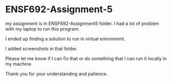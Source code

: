 # ENSF692-Assignment-5

my assignment is in ENSF692-Assignment5 folder. I had a lot of problem with my laptop to run this program.

I ended up finding a solution to run in virtual enironment.

I added screenshots in that folder.

Please let me know if I can fix that or do something that I can run it locally in my machine. 

Thank you for your understanding and patience.
